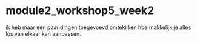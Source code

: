 # module2_workshop5_week2
ik heb maar een paar dingen toegevoevd omtekijken hoe makkelijk je alles los van elkaar kan aanpassen. 

